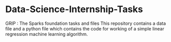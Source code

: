 # Data-Science-Internship-Tasks
GRIP : The Sparks foundation tasks and files
This repository contains  a data file and a python file  which contains the code for  working of a simple linear regression machine learning algorithm.
